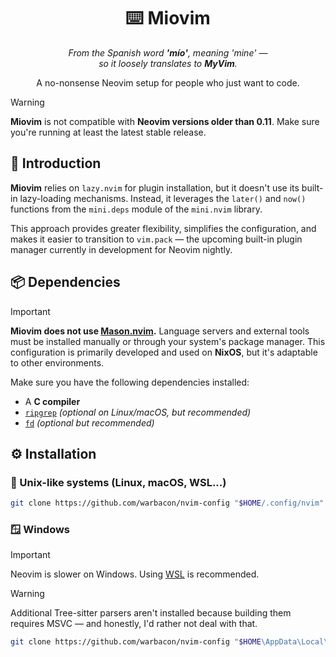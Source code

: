 <h1 align="center">⌨️ Miovim</h1>

<p align="center">
  <i>
    From the Spanish word <strong>'mío'</strong>, meaning <em>'mine'</em> —<br/>
    so it loosely translates to <strong>MyVim</strong>.
  </i>
</p>

<p align="center">
  A no-nonsense Neovim setup for people who just want to code.
</p>

> [!WARNING]
> **Miovim** is not compatible with **Neovim versions older than 0.11**. Make
> sure you're running at least the latest stable release.

## 🚩 Introduction

**Miovim** relies on `lazy.nvim` for plugin installation, but it doesn't use its
built-in lazy-loading mechanisms. Instead, it leverages the `later()` and
`now()` functions from the `mini.deps` module of the `mini.nvim` library.

This approach provides greater flexibility, simplifies the configuration, and
makes it easier to transition to `vim.pack` — the upcoming built-in plugin
manager currently in development for Neovim nightly.

## 📦 Dependencies

> [!IMPORTANT]
> **Miovim does not use [Mason.nvim](https://github.com/mason-org/mason.nvim).**
> Language servers and external tools must be installed manually or through your
> system's package manager. This configuration is primarily developed and used
> on **NixOS**, but it's adaptable to other environments.

Make sure you have the following dependencies installed:

- A **C compiler**
- [`ripgrep`](https://github.com/BurntSushi/ripgrep) *(optional on Linux/macOS,
  but recommended)*
- [`fd`](https://github.com/sharkdp/fd) *(optional but recommended)*

## ⚙️ Installation

### 🐧 Unix-like systems (Linux, macOS, WSL...)

```bash
git clone https://github.com/warbacon/nvim-config "$HOME/.config/nvim"
```

### 🪟 Windows

> [!IMPORTANT]
> Neovim is slower on Windows. Using
> [WSL](https://learn.microsoft.com/en-us/windows/wsl/install) is recommended.

> [!WARNING]
> Additional Tree-sitter parsers aren't installed because building them
> requires MSVC — and honestly, I'd rather not deal with that.

```bash
git clone https://github.com/warbacon/nvim-config "$HOME\AppData\Local\nvim"
```
